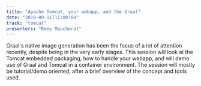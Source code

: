 ```yaml
---
title: "Apache Tomcat, your webapp, and the Graal"
date: "2019-09-11T11:00:00"
track: "tomcat"
presenters: "Remy Maucherat"
---
```


Graal's native image generation has been the focus of a lot of attention recently, despite being in the very early stages. This session will look at the Tomcat embedded packaging, how to handle your webapp, and will demo use of Graal and Tomcat in a container environment. The session will mostly be tutorial/demo oriented, after a brief overview of the concept and tools used.